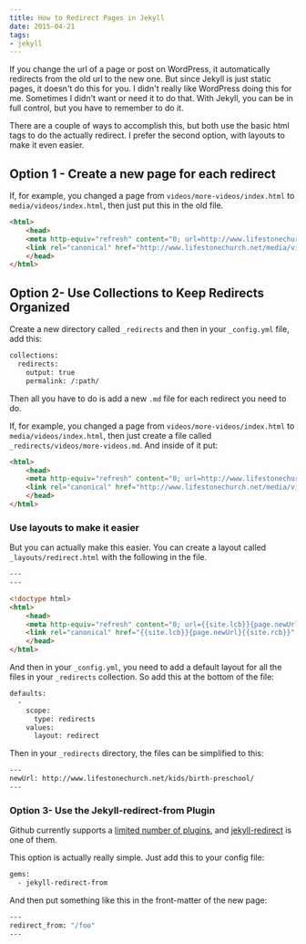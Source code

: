 ```yaml
---
title: How to Redirect Pages in Jekyll
date: 2015-04-21
tags:
- jekyll
---
```


If you change the url of a page or post on WordPress, it automatically redirects from the old url to the new one. But since Jekyll is just static pages, it doesn't do this for you. I didn't really like WordPress doing this for me. Sometimes I didn't want or need it to do that. With Jekyll, you can be in full control, but you have to remember to do it.

There are a couple of ways to accomplish this, but both use the basic html tags to do the actually redirect. I prefer the second option, with layouts to make it even easier.

## Option 1 - Create a new page for each redirect

If, for example, you changed a page from `videos/more-videos/index.html` to `media/videos/index.html`, then just put this in the old file.

```html
<html>
    <head>
	<meta http-equiv="refresh" content="0; url=http://www.lifestonechurch.net/media/videos/">
	<link rel="canonical" href="http://www.lifestonechurch.net/media/videos/" />
    </head>
</html>
```

## Option 2- Use Collections to Keep Redirects Organized

Create a new directory called `_redirects` and then in your `_config.yml` file, add this:

```bash
collections:
  redirects:
    output: true
    permalink: /:path/
```

Then all you have to do is add a new `.md` file for each redirect you need to do.

If, for example, you changed a page from `videos/more-videos/index.html` to `media/videos/index.html`, then just create a file called `_redirects/videos/more-videos.md`. And inside of it put:

```html
<html>
    <head>
	<meta http-equiv="refresh" content="0; url=http://www.lifestonechurch.net/media/videos/">
	<link rel="canonical" href="http://www.lifestonechurch.net/media/videos/" />
    </head>
</html>
```

### Use layouts to make it easier

But you can actually make this easier. You can create a layout called `_layouts/redirect.html` with the following in the file.

```html
---
---

<!doctype html>
<html>
    <head>
	<meta http-equiv="refresh" content="0; url={{site.lcb}}{page.newUrl}{{site.rcb}}">
	<link rel="canonical" href="{{site.lcb}}{page.newUrl}{{site.rcb}}" />
    </head>
</html>
```

And then in your `_config.yml`, you need to add a default layout for all the files in your `_redirects` collection. So add this at the bottom of the file:

```bash
defaults:
  -
    scope:
      type: redirects
    values:
      layout: redirect
```

Then in your `_redirects` directory, the files can be simplified to this:

```bash
---
newUrl: http://www.lifestonechurch.net/kids/birth-preschool/
---
```

### Option 3- Use the Jekyll-redirect-from Plugin

Github currently supports a [limited number of plugins](https://help.github.com/articles/using-jekyll-plugins-with-github-pages/), and [jekyll-redirect](https://help.github.com/articles/redirects-on-github-pages/) is one of them.

This option is actually really simple. Just add this to your config file:

```bash
gems:
  - jekyll-redirect-from
```

And then put something like this in the front-matter of the new page:

```bash
---
redirect_from: "/foo"
---
```
